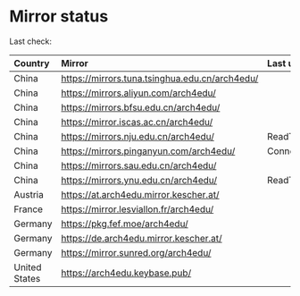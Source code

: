 <script src="./time.js"></script>
# Mirror status
Last check: <script type="text/javascript">localize(1673100963.0118487);</script>

|Country|Mirror|Last update|
|:------|:-----|:----------|
|China|https://mirrors.tuna.tsinghua.edu.cn/arch4edu/|<script type="text/javascript">localize(1673073110);</script>|
|China|https://mirrors.aliyun.com/arch4edu/|<script type="text/javascript">localize(1673029985);</script>|
|China|https://mirrors.bfsu.edu.cn/arch4edu/|<script type="text/javascript">localize(1673073110);</script>|
|China|https://mirror.iscas.ac.cn/arch4edu/|<script type="text/javascript">localize(1673073110);</script>|
|China|https://mirrors.nju.edu.cn/arch4edu/|ReadTimeout|
|China|https://mirrors.pinganyun.com/arch4edu/|ConnectTimeout|
|China|https://mirrors.sau.edu.cn/arch4edu/|<script type="text/javascript">localize(1671258899);</script>|
|China|https://mirrors.ynu.edu.cn/arch4edu/|ReadTimeout|
|Austria|https://at.arch4edu.mirror.kescher.at/|<script type="text/javascript">localize(1673073110);</script>|
|France|https://mirror.lesviallon.fr/arch4edu/|<script type="text/javascript">localize(1673073110);</script>|
|Germany|https://pkg.fef.moe/arch4edu/|<script type="text/javascript">localize(1673073110);</script>|
|Germany|https://de.arch4edu.mirror.kescher.at/|<script type="text/javascript">localize(1673073110);</script>|
|Germany|https://mirror.sunred.org/arch4edu/|<script type="text/javascript">localize(1673073110);</script>|
|United States|https://arch4edu.keybase.pub/|<script type="text/javascript">localize(1673029985);</script>|

<script src="./tablefilter/tablefilter.js"></script>
<script src="./table.js"></script>